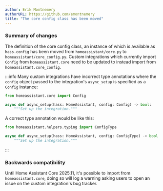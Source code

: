```yaml
---
author: Erik Montnemery
authorURL: https://github.com/emontnemery
title: "The core config class has been moved"
---
```


### Summary of changes

The definition of the core config class, an instance of which is available as `hass.config` has been moved from `homeassistant/core.py` to `homeassistant/core_config.py`. Custom integrations which currently import `Config` from `homeassistant.core` need to be updated to instead import from `homeassistant.core_config`.

:::info
Many custom integrations have incorrect type annotations where the `config` object passed to the integration's `async_setup` is specified as a `Config` instance:
```py
from homeassistant.core import Config

async def async_setup(hass: HomeAssistant, config: Config) -> bool:
    """Set up the integration."""
```

A correct type annotation would be like this:
```py
from homeassistant.helpers.typing import ConfigType

async def async_setup(hass: HomeAssistant, config: ConfigType) -> bool:
    """Set up the integration."""
```
:::


### Backwards compatibility

Until Home Assistant Core 2025.11, it's possible to import from `homeassistant.core`, doing so will log a warning asking users to open an issue on the custom integration's bug tracker.
